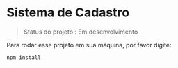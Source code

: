 <h1> Sistema de Cadastro</h1>

>Status do projeto :  Em desenvolvimento


Para rodar esse projeto em sua máquina, por favor digite:
```
npm install
```
